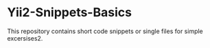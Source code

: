 # Yii2-Snippets-Basics
This repository contains short code snippets or single files for simple excersises2.
